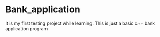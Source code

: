 # Bank_application
It is my first testing project while learning. This is just a basic c++ bank application program
